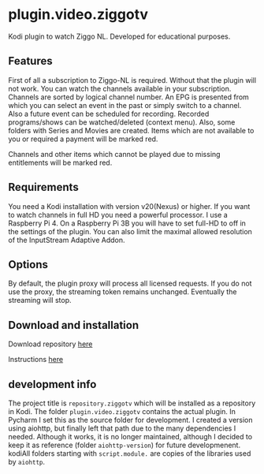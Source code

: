 # plugin.video.ziggotv
Kodi plugin to watch Ziggo NL.
Developed for educational purposes.

## Features
First of all a subscription to Ziggo-NL is required. Without that the plugin will not work.
You can watch the channels available in your subscription. Channels are sorted by logical channel number.
An EPG is presented from which you can select an event in the past or simply switch to a channel. Also a future event can be scheduled for recording.
Recorded programs/shows can be watched/deleted (context menu).
Also, some folders with Series and Movies are created. Items which are not available to you or required a payment will be marked red.

Channels and other items which cannot be played due to missing entitlements will be marked red.

## Requirements
You need a Kodi installation with version v20(Nexus) or higher. 
If you want to watch channels in full HD you need a powerful processor. I use a Raspberry Pi 4. On a Raspberry Pi 3B you will have to set full-HD to off in the settings of the plugin.
You can also limit the maximal allowed resolution of the InputStream Adaptive Addon.

## Options
By default, the plugin proxy will process all licensed requests. 
If you do not use the proxy, the streaming token remains unchanged. Eventually the streaming will stop.

## Download and installation
Download repository [here](https://ziggotv.github.io/ziggotv/repository.ziggotv/repository.ziggotv-1.0.0.zip)

Instructions [here](https://ziggotv.github.io)

## development info
The project title is `repository.ziggotv` which will be installed as a repository in Kodi.
The folder `plugin.video.ziggotv` contains the actual plugin. In Pycharm I set this as the source folder for development.
I created a version using aiohttp, but finally left that path due to the many dependencies I needed. Although it works, it is no longer maintained, although I decided to keep it  as reference (folder `aiohttp-version`) for future developmenent.
kodiAll folders starting with `script.module.` are copies of the libraries used  by `aiohttp`.


